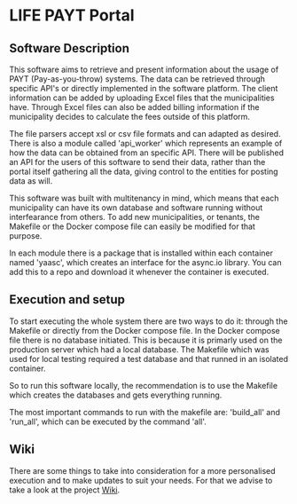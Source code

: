 # LIFE PAYT Portal

## Software Description

This software aims to retrieve and present information about the usage of PAYT (Pay-as-you-throw) systems. The data can be retrieved through specific API's or directly implemented in the software platform. The client information can be added by uploading Excel files that the municipalities have. Through Excel files can also be added billing information if the municipality decides to calculate the fees outside of this platform.

The file parsers accept xsl or csv file formats and can adapted as desired. There is also a module called 'api_worker' which represents an example of how the data can be obtained from an specific API. There will be published an API for the users of this software to send their data, rather than the portal itself gathering all the data, giving control to the entities for posting data as will.

This software was built with multitenancy in mind, which means that each municipality can have its own database and software running without interfearance from others. To add new municipalities, or tenants, the Makefile or the Docker compose file can easily be modified for that purpose.

In each module there is a package that is installed within each container named 'yaasc', which creates an interface for the async.io library. You can add this to a repo and download it whenever the container is executed.


## Execution and setup

To start executing the whole system there are two ways to do it: through the Makefile or directly from the Docker compose file. In the Docker compose file there is no database initiated. This is because it is primarly used on the production server which had a local database. The Makefile which was used for local testing required a test database and that runned in an isolated container.

So to run this software locally, the recommendation is to use the Makefile which creates the databases and gets everything running.

The most important commands to run with the makefile are: 'build_all' and 'run_all', which can be executed by the command 'all'.


## Wiki

There are some things to take into consideration for a more personalised execution and to make updates to suit your needs. For that we advise to take a look at the project [Wiki](https://github.com/life-payt/paytportal/wiki/PAYT-Portal-Wiki).
